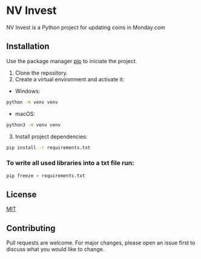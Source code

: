 # NV Invest

NV Invest is a Python project for updating coins in Monday.com

## Installation

Use the package manager [pip](https://pip.pypa.io/en/stable/) to iniciate the project.

1. Clone the repository.
2. Create a virtual environment and activate it:

- Windows:

```bash
python -m venv venv
```

- macOS:

```bash
python3 -m venv venv
```

3. Install project dependencies:

```bash
pip install -r requirements.txt
```

### To write all used libraries into a txt file run:

```bash
pip freeze > requirements.txt
```

## License

[MIT](https://choosealicense.com/licenses/mit/)

## Contributing

Pull requests are welcome. For major changes, please open an issue first
to discuss what you would like to change.


